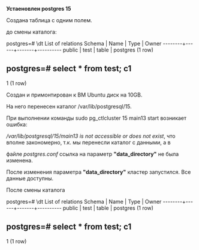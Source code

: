 **Устаеновлен postgres 15**

Создана таблица с одним полем.

до смены каталога:

postgres=# \dt
        List of relations
 Schema | Name | Type  |  Owner
--------+------+-------+----------
 public | test | table | postgres
(1 row)

postgres=# select * from test;
 c1
----
 1
(1 row)

Создан и примонтирован к ВМ Ubuntu диск на 10GB.

На него перенесен каталог /var/lib/postgresql/15.

При выполнении команды sudo pg_ctlcluster 15 main13 start возникает ошибка:

*/var/lib/postgresql/15/main13 is not accessible or does not exist*, что вполне закономерно, т.к. мы перенесли каталог с данными, а в

файле *postgres.conf* ссылка на параметр **"data_directory"** не была изменена.

После изменения параметра  **"data_directory"** кластер запустился. Все данные доступны.

После смены каталога

postgres=# \dt
        List of relations
 Schema | Name | Type  |  Owner
--------+------+-------+----------
 public | test | table | postgres
(1 row)

postgres=# select * from test;
 c1
----
 1
(1 row)

